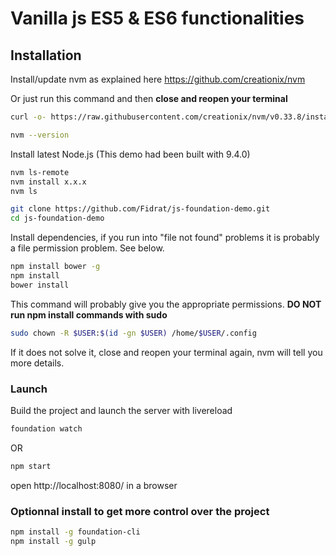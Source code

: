# Vanilla js ES5 & ES6 functionalities


## Installation

Install/update nvm as explained here 
https://github.com/creationix/nvm

Or just run this command and then **close and reopen your terminal**

```bash
curl -o- https://raw.githubusercontent.com/creationix/nvm/v0.33.8/install.sh | bash
```

```bash
nvm --version
```

Install latest Node.js (This demo had been built with 9.4.0)

```bash
nvm ls-remote
nvm install x.x.x
nvm ls
```

```bash
git clone https://github.com/Fidrat/js-foundation-demo.git
cd js-foundation-demo
```

Install dependencies, if you run into "file not found" problems it is probably a file permission problem. See below.
```bash
npm install bower -g
npm install
bower install
```

This command will probably give you the appropriate permissions. **DO NOT run npm install commands with sudo**
```bash
sudo chown -R $USER:$(id -gn $USER) /home/$USER/.config
```
If it does not solve it, close and reopen your terminal again, nvm will tell you more details.


### Launch

Build the project and launch the server with livereload

```bash
foundation watch
```
OR
```bash
npm start
```

open http://localhost:8080/ in a browser


### Optionnal install to get more control over the project

```bash
npm install -g foundation-cli
npm install -g gulp
```